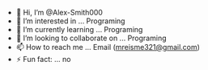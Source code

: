 - 👋 Hi, I’m @Alex-Smith000
- 👀 I’m interested in ... Programing
- 🌱 I’m currently learning ... Programing
- 💞️ I’m looking to collaborate on ... Programing
- 📫 How to reach me ... Email (mreisme321@gmail.com)
- ⚡ Fun fact: ... no

<!---
Alex-Smith000/Alex-Smith000 is a ✨ special ✨ repository because its `README.md` (this file) appears on your GitHub profile.
You can click the Preview link to take a look at your changes.
--->
